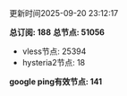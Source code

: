 更新时间2025-09-20 23:12:17

**总订阅: 188**
**总节点: 51056**
- vless节点: 25394
- hysteria2节点: 18

**google ping有效节点: 141**
